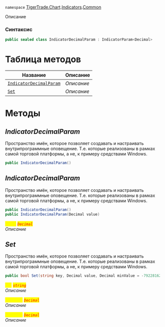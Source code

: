 
`namespace` [TigerTrade.Chart](../../../TigerTrade.Chart.md).[Indicators](../../../TigerTrade.Chart/Indicators.md).[Common](../../../TigerTrade.Chart/Indicators/Common.md)


Описание

### Синтаксис
```csharp
public sealed class IndicatorDecimalParam : IndicatorParam<Decimal>
```


# Таблица методов
| Название | Описание |
| --- | --- |
| [`IndicatorDecimalParam`](./IndicatorDecimalParam.cs/Методы/IndicatorDecimalParam.md) | *Описание* |
| [`Set`](./IndicatorDecimalParam.cs/Методы/Set.md) | *Описание* |





# Методы

## *IndicatorDecimalParam*
Пространство имён, которое позволяет создавать и настраивать внутрипрограммные оповещение. Т.е. которые реализованы в рамках самой торговой платформы, а не, к примеру средствами Windows.

```csharp
public IndicatorDecimalParam()
```


## *IndicatorDecimalParam*
Пространство имён, которое позволяет создавать и настраивать внутрипрограммные оповещение. Т.е. которые реализованы в рамках самой торговой платформы, а не, к примеру средствами Windows.

```csharp
public IndicatorDecimalParam()
public IndicatorDecimalParam(Decimal value)
```

<mark style="color:yellow;">`value`</mark> <mark style="color:red;">*`Decimal`*</mark>  
 *Описание*  



## *Set*
Пространство имён, которое позволяет создавать и настраивать внутрипрограммные оповещение. Т.е. которые реализованы в рамках самой торговой платформы, а не, к примеру средствами Windows.

```csharp
public bool Set(string key, Decimal value, Decimal minValue = -79228162514264337593543950335M, Decimal maxValue = 79228162514264337593543950335M)
```
<mark style="color:yellow;">`key`</mark> <mark style="color:red;">*`string`*</mark>  
 *Описание*  

<mark style="color:yellow;">`minValue`</mark> <mark style="color:red;">*`Decimal`*</mark>  
 *Описание*  

<mark style="color:yellow;">`maxValue`</mark> <mark style="color:red;">*`Decimal`*</mark>  
 *Описание*  



